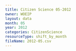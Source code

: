 ```yaml
---
title: Citizen Science 05-2012
owner: WOEIP
layout: data
month: 05
year: 2012
categories: CitizenScience
resourceType: shift_by_month
fileName: 2012-05.csv
---
```

